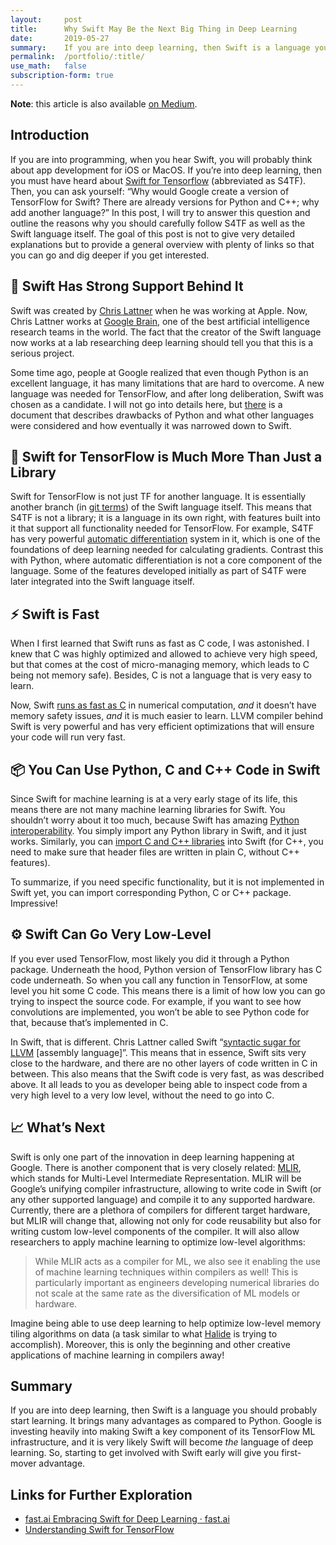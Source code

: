 ```yaml
---
layout:     post
title:      Why Swift May Be the Next Big Thing in Deep Learning
date:       2019-05-27
summary:    If you are into deep learning, then Swift is a language you should probably start learning. Why? Learn in this post.
permalink:	/portfolio/:title/
use_math:	false
subscription-form: true
---
```


**Note**: this article is also available [on Medium](https://towardsdatascience.com/why-swift-may-be-the-next-big-thing-in-deep-learning-f3f6a638ca72).

## Introduction

If you are into programming, when you hear Swift, you will probably think about app development for iOS or MacOS. If you’re into deep learning, then you must have heard about [Swift for Tensorflow](https://www.tensorflow.org/swift/) (abbreviated as S4TF). Then, you can ask yourself: “Why would Google create a version of TensorFlow for Swift? There are already versions for Python and C++; why add another language?” In this post, I will try to answer this question and outline the reasons why you should carefully follow  S4TF as well as the Swift language itself. The goal of this post is not to give very detailed explanations but to provide a general overview with plenty of links so that you can go and dig deeper if you get interested.

## 🧠 Swift Has Strong Support Behind It
Swift was created by [Chris Lattner](https://en.wikipedia.org/wiki/Chris_Lattner) when he was working at Apple. Now, Chris Lattner works at [Google Brain](https://ai.google/research/teams/brain), one of the best artificial intelligence research teams in the world. The fact that the creator of the Swift language now works at a lab researching deep learning should tell you that this is a serious project. 

Some time ago, people at Google realized that even though Python is an excellent language, it has many limitations that are hard to overcome. A new language was needed for TensorFlow, and after long deliberation, Swift was chosen as a candidate. I will not go into details here, but [there](https://github.com/tensorflow/swift/blob/master/docs/WhySwiftForTensorFlow.md) is a document that describes drawbacks of Python and what other languages were considered and how eventually it was narrowed down to Swift.

## 💪 Swift for TensorFlow is Much More Than Just a Library
Swift for TensorFlow is not just TF for another language. It is essentially another branch (in [git terms](https://git-scm.com/book/en/v1/Git-Branching-What-a-Branch-Is)) of the Swift language itself. This means that S4TF is not a library; it is a language in its own right, with features built into it that support all functionality needed for TensorFlow. For example, S4TF has very powerful [automatic differentiation](https://github.com/tensorflow/swift/blob/master/docs/AutomaticDifferentiation.md) system in it, which is one of the foundations of deep learning needed for calculating gradients. Contrast this with Python, where automatic differentiation is not a core component of the language. Some of the features developed initially as part of S4TF were later integrated into the Swift language itself.

## ⚡️ Swift is Fast
When I first learned that Swift runs as fast as C code, I was astonished. I knew that C was highly optimized and allowed to achieve very high speed, but that comes at the cost of micro-managing memory, which leads to C being not memory safe). Besides, C is not a language that is very easy to learn. 

Now, Swift [runs as fast as C](https://www.fast.ai/2019/01/10/swift-numerics/) in numerical computation, *and* it doesn’t have memory safety issues, *and* it is much easier to learn. LLVM compiler behind Swift is very powerful and has very efficient optimizations that will ensure your code will run very fast.

## 📦 You Can Use Python, C and C++ Code in Swift
Since Swift for machine learning is at a very early stage of its life, this means there are not many machine learning libraries for Swift. You shouldn’t worry about it too much, because Swift has amazing [Python interoperability](https://github.com/tensorflow/swift/blob/master/docs/PythonInteroperability.md). You simply import any Python library in Swift, and it just works. Similarly, you can [import C and C++ libraries](https://oleb.net/blog/2017/12/importing-c-library-into-swift/) into Swift (for C++, you need to make sure that header files are written in plain C, without C++ features).

To summarize, if you need specific functionality, but it is not implemented in Swift yet, you can import corresponding Python, C or C++ package. Impressive!

## ⚙️ Swift Can Go Very Low-Level
If you ever used TensorFlow, most likely you did it through a Python package. Underneath the hood, Python version of TensorFlow library has C code underneath. So when you call any function in TensorFlow, at some level you hit some C code. This means there is a limit of how low you can go trying to inspect the source code. For example, if you want to see how convolutions are implemented, you won’t be able to see Python code for that, because that’s implemented in C. 

In Swift, that is different. Chris Lattner called Swift  “[syntactic sugar for LLVM](https://www.fast.ai/2019/03/06/fastai-swift/) [assembly language]”. This means that in essence, Swift sits very close to the hardware, and there are no other layers of code written in C in between. This also means that the Swift code is very fast, as was described above. It all leads to you as developer being able to inspect code from a very high level to a very low level, without the need to go into C.

## 📈 What’s Next
Swift is only one part of the innovation in deep learning happening at Google. There is another component that is very closely related: [MLIR](https://medium.com/tensorflow/mlir-a-new-intermediate-representation-and-compiler-framework-beba999ed18d), which stands for Multi-Level Intermediate Representation. MLIR will be Google’s unifying compiler infrastructure, allowing to write code in Swift (or any other supported language) and compile it to any supported hardware. Currently, there are a plethora of compilers for different target hardware, but MLIR will change that, allowing not only for code reusability but also for writing custom low-level components of the compiler. It will also allow researchers to apply machine learning to optimize low-level algorithms:

> While MLIR acts as a compiler for ML, we also see it enabling the use of machine learning techniques within compilers as well! This is particularly important as engineers developing numerical libraries do not scale at the same rate as the diversification of ML models or hardware.

Imagine being able to use deep learning to help optimize low-level memory tiling algorithms on data (a task similar to what [Halide](https://www.youtube.com/watch?v=3uiEyEKji0M) is trying to accomplish). Moreover, this is only the beginning and other creative applications of machine learning in compilers away!

## Summary
If you are into deep learning, then Swift is a language you should probably start learning. It brings many advantages as compared to Python. Google is investing heavily into making Swift a key component of its TensorFlow ML infrastructure, and it is very likely Swift will become *the* language of deep learning. So, starting to get involved with Swift early will give you first-mover advantage.

## Links for Further Exploration
* [fast.ai Embracing Swift for Deep Learning · fast.ai](https://www.fast.ai/2019/03/06/fastai-swift/)
* [Understanding Swift for TensorFlow](https://towardsdatascience.com/machine-learning-with-swift-for-tensorflow-9167df128912)
